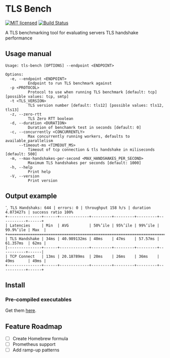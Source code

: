 # TLS Bench
[![MIT licensed][mit-badge]][mit-url]
[![Build Status][actions-badge]][actions-url]

[mit-badge]: https://img.shields.io/badge/license-MIT-blue.svg
[mit-url]: https://github.com/hmilkovi/tls-bench/blob/main/LICENSE
[actions-badge]: https://github.com/hmilkovi/tls-bench/actions/workflows/ci.yml/badge.svg?branch=main
[actions-url]: https://github.com/hmilkovi/tls-bench/actions/workflows/ci.yml

A TLS benchmarking tool for evaluating servers TLS handshake performance

## Usage manual
```console
Usage: tls-bench [OPTIONS] --endpoint <ENDPOINT>

Options:
  -e, --endpoint <ENDPOINT>
          Endpoint to run TLS benchmark against
  -p <PROTOCOL>
          Protocol to use when running TLS benchmark [default: tcp] [possible values: tcp, smtp]
  -t <TLS_VERSION>
          TLS version number [default: tls12] [possible values: tls12, tls13]
  -z, --zero-rtt
          TLS Zero RTT boolean
  -d, --duration <DURATION>
          Duration of benchamrk test in seconds [default: 0]
  -c, --concurrently <CONCURRENTLY>
          Max concurrently running workers, defaults to available_parallelism
      --timeout-ms <TIMEOUT_MS>
          Timeout of tcp connection & tls handshake in miliseconds [default: 500]
  -m, --max-handshakes-per-second <MAX_HANDSHAKES_PER_SECOND>
          Maximum TLS handshakes per seconds [default: 1000]
  -h, --help
          Print help
  -V, --version
          Print version
```

## Output example
```console
⢁ TLS Handshaks: 644 | errors: 0 | throughput 158 h/s | duration 4.073427s | success ratio 100%
+---------------+------+-------------+---------+---------+---------+-----------+------+
| Latencies     | Min  | AVG         | 50%’ile | 95%’ile | 99%’ile | 99.9%’ile | Max  |
+=====================================================================================+
| TLS Handshake | 34ms | 40.989132ms | 40ms    | 47ms    | 57.57ms | 61.357ms  | 62ms |
|---------------+------+-------------+---------+---------+---------+-----------+------|
| TCP Connect   | 13ms | 20.18789ms  | 20ms    | 26ms    | 36ms    | 49ms      | 49ms |
+---------------+------+-------------+---------+---------+---------+-----------+------+
```

## Install

### Pre-compiled executables

Get them [here](https://github.com/hmilkovi/tls-bench/releases).

## Feature Roadmap
- [ ] Create Homebrew formula
- [ ] Prometheus support
- [ ] Add ramp-up patterns
